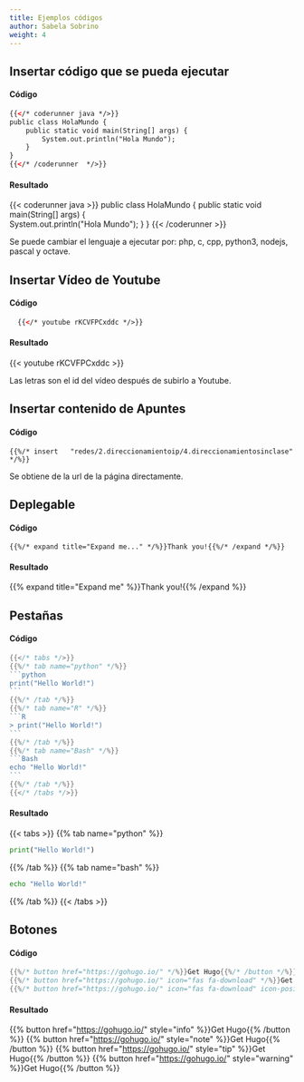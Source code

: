 ```yaml
---
title: Ejemplos códigos
author: Sabela Sobrino
weight: 4
---
```


## Insertar código que se pueda ejecutar  

#### Código 

````html
{{</* coderunner java */>}}
public class HolaMundo {
	public static void main(String[] args) {		
		System.out.println("Hola Mundo");
	}
}
{{</* /coderunner  */>}}

````

#### Resultado 

{{< coderunner java >}}
public class HolaMundo {
	public static void main(String[] args) {		
		System.out.println("Hola Mundo");
	}
}
{{< /coderunner  >}}


Se puede cambiar el lenguaje a ejecutar por: php, c, cpp, python3, nodejs, pascal y octave.

## Insertar Vídeo de Youtube 

#### Código 

````html
  {{</* youtube rKCVFPCxddc */>}}
````

#### Resultado 

  {{< youtube rKCVFPCxddc >}}

Las letras son el id del vídeo después de subirlo a Youtube. 

## Insertar contenido de Apuntes 
 
#### Código 

``` 
{{%/* insert   "redes/2.direccionamientoip/4.direccionamientosinclase"  */%}}
```

Se obtiene de la url de la página directamente. 

## Deplegable 
#### Código 

``` 
{{%/* expand title="Expand me..." */%}}Thank you!{{%/* /expand */%}}
```
#### Resultado 

{{% expand title="Expand me" %}}Thank you!{{% /expand %}}

## Pestañas
#### Código 


````go
{{</* tabs */>}}
{{%/* tab name="python" */%}}
```python
print("Hello World!")
```
{{%/* /tab */%}}
{{%/* tab name="R" */%}}
```R
> print("Hello World!")
```
{{%/* /tab */%}}
{{%/* tab name="Bash" */%}}
```Bash
echo "Hello World!"
```
{{%/* /tab */%}}
{{</* /tabs */>}}
````

#### Resultado 


{{< tabs >}}
{{% tab name="python" %}}
```python
print("Hello World!")
```
{{% /tab %}}
{{% tab name="bash" %}}
```bash
echo "Hello World!"
```
{{% /tab %}}
{{< /tabs >}}

## Botones

#### Código 

```go
{{%/* button href="https://gohugo.io/" */%}}Get Hugo{{%/* /button */%}}
{{%/* button href="https://gohugo.io/" icon="fas fa-download" */%}}Get Hugo with icon{{%/* /button */%}}
{{%/* button href="https://gohugo.io/" icon="fas fa-download" icon-position="right" */%}}Get Hugo with icon right{{%/* /button */%}}
```

#### Resultado 


{{% button href="https://gohugo.io/" style="info" %}}Get Hugo{{% /button %}}
{{% button href="https://gohugo.io/" style="note" %}}Get Hugo{{% /button %}}
{{% button href="https://gohugo.io/" style="tip" %}}Get Hugo{{% /button %}}
{{% button href="https://gohugo.io/" style="warning" %}}Get Hugo{{% /button %}}